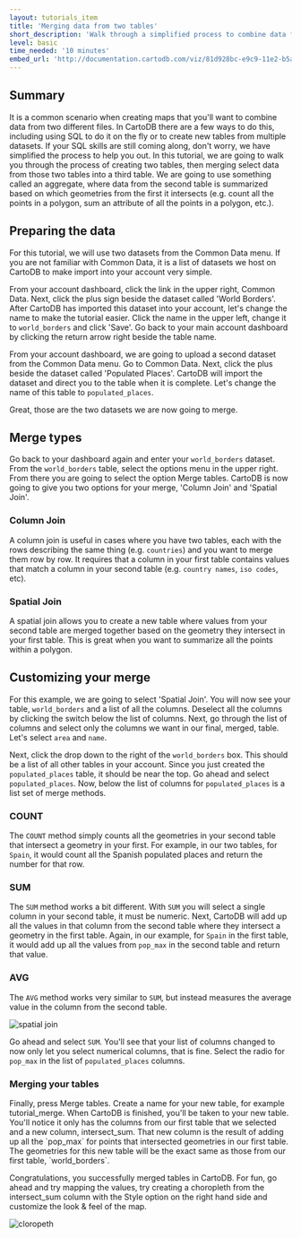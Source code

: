 ```yaml
---
layout: tutorials_item
title: 'Merging data from two tables'
short_description: 'Walk through a simplified process to combine data from multiple datasets creating new tables'
level: basic
time_needed: '10 minutes'
embed_url: 'http://documentation.cartodb.com/viz/81d928bc-e9c9-11e2-b5ac-5404a6a683d5/embed_map?title=false&description=false&search=false&shareable=false&cartodb_logo=true&layer_selector=false&scrollwheel=false&sql=&zoom=2&center_lat=20.96143961409684&center_lon=-19.335937499999996&height=300&id=cartodb-1373506565633'
---
```


## Summary

It is a common scenario when creating maps that you'll want to combine data from two different files. In CartoDB there are a few ways to do this, including using SQL to do it on the fly or to create new tables from multiple datasets. If your SQL skills are still coming along, don't worry, we have simplified the process to help you out. In this tutorial, we are going to walk you through the process of creating two tables, then merging select data from those two tables into a third table. We are going to use something called an aggregate, where data from the second table is summarized based on which geometries from the first it intersects (e.g. count all the points in a polygon, sum an attribute of all the points in a polygon, etc.).

## Preparing the data

For this tutorial, we will use two datasets from the Common Data menu. If you are not familiar with Common Data, it is a list of datasets we host on CartoDB to make import into your account very simple.

From your account dashboard, click the link in the upper right, <span class="ui_element" data-element="common_data">Common Data</span>. Next, click the <span class="ui_element" data-element="add_public_table">plus sign</span> beside the dataset called 'World Borders'. After CartoDB has imported this dataset into your account, let's change the name to make the tutorial easier. Click the name in the upper left, change it to `world_borders` and click 'Save'. Go back to your main account dashboard by clicking the <span class="ui_element" data-element="back_to_dashboard">return arrow</span> right beside the table name.

From your account dashboard, we are going to upload a second dataset from the Common Data menu. Go to <span class="ui_element" data-element="common_data">Common Data</span>. Next, click the <span class="ui_element" data-element="add_public_table">plus</span> beside the dataset called 'Populated Places'. CartoDB will import the dataset and direct you to the table when it is complete. Let's change the name of this table to `populated_places`.

Great, those are the two datasets we are now going to merge.

## Merge types

Go back to your dashboard again and enter your `world_borders` dataset. From the `world_borders` table, select the <span class="ui_element" data-element="options_menu">options menu</span> in the upper right. From there you are going to select the option <span class="ui_element" data-element="merge_tables_menu">Merge tables</span>. CartoDB is now going to give you two options for your merge, 'Column Join' and 'Spatial Join'.

### Column Join

A column join is useful in cases where you have two tables, each with the rows describing the same thing (e.g. `countries`) and you want to merge them row by row. It requires that a column in your first table contains values that match a column in your second table (e.g. `country names`, `iso codes`, etc).

### Spatial Join

A spatial join allows you to create a new table where values from your second table are merged together based on the geometry they intersect in your first table. This is great when you want to summarize all the points within a polygon.

## Customizing your merge

For this example, we are going to select 'Spatial Join'. You will now see your table, `world_borders` and a list of all the columns. Deselect all the columns by clicking the <span class="ui_element" data-element="merge_switch">switch</span> below the list of columns. Next, go through the list of columns and select only the columns we want in our final, merged, table. Let's select `area` and `name`.

Next, click the drop down to the right of the `world_borders` box. This should be a list of all other tables in your account. Since you just created the `populated_places` table, it should be near the top. Go ahead and select `populated_places`. Now, below the list of columns for `populated_places` is a list set of merge methods.

### COUNT

The `COUNT` method simply counts all the geometries in your second table that intersect a geometry in your first. For example, in our two tables, for `Spain`, it would count all the Spanish populated places and return the number for that row.


### SUM

The `SUM` method works a bit different. With `SUM` you will select a single column in your second table, it must be numeric. Next, CartoDB will add up all the values in that column from the second table where they intersect a geometry in the first table. Again, in our example, for `Spain` in the first table, it would add up all the values from `pop_max` in the second table and return that value.

### AVG

The `AVG` method works very similar to `SUM`, but instead measures the average value in the column from the second table.

<p class="wrap-border"><img src="{{ '/img/layout/tutorials/merging_data/img1.png' | prepend: site.baseurl }}" alt="spatial join" /></p>

Go ahead and select `SUM`. You'll see that your list of columns changed to now only let you select numerical columns, that is fine. Select the radio for `pop_max` in the list of `populated_places` columns.

  <h3 id="merging_tables">Merging your tables</h3>
Finally, press <span class="ui_element" data-element="merge_tables">Merge tables</span>. Create a name for your new table, for example <span class="code_variable">tutorial_merge</span>. When CartoDB is finished, you'll be taken to your new table. You'll notice it only has the columns from our first table that we selected and a new column, <span class="code_variable">intersect_sum</span>. That new column is the result of adding up all the `pop_max` for points that intersected geometries in our first table. The geometries for this new table will be the exact same as those from our first table, `world_borders`.

Congratulations, you successfully merged tables in CartoDB. For fun, go ahead and try mapping the values, try creating a choropleth from the <span class="code_variable">intersect_sum</span> column with the <span class="ui_element" data-element="style_option">Style option</span> on the right hand side and customize the look & feel of the map.

<p class="wrap-border"><img src="{{ '/img/layout/tutorials/merging_data/img2.png' | prepend: site.baseurl }}" alt="cloropeth" /></p>
